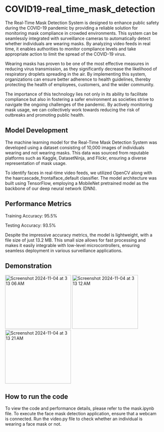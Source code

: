 # COVID19-real_time_mask_detection

The Real-Time Mask Detection System is designed to enhance public safety during the COVID-19 pandemic by providing a reliable solution for monitoring mask compliance in crowded environments. This system can be seamlessly integrated with surveillance cameras to automatically detect whether individuals are wearing masks. By analyzing video feeds in real time, it enables authorities to monitor compliance levels and take appropriate action to limit the spread of the COVID-19 virus.

Wearing masks has proven to be one of the most effective measures in reducing virus transmission, as they significantly decrease the likelihood of respiratory droplets spreading in the air. By implementing this system, organizations can ensure better adherence to health guidelines, thereby protecting the health of employees, customers, and the wider community.

The importance of this technology lies not only in its ability to facilitate compliance but also in fostering a safer environment as societies strive to navigate the ongoing challenges of the pandemic. By actively monitoring mask usage, we can collectively work towards reducing the risk of outbreaks and promoting public health.

## Model Development

The machine learning model for the Real-Time Mask Detection System was developed using a dataset consisting of 10,000 images of individuals wearing and not wearing masks. This data was sourced from reputable platforms such as Kaggle, DatasetNinja, and Flickr, ensuring a diverse representation of mask usage.

To identify faces in real-time video feeds, we utilized OpenCV along with the haarcascade_frontalface_default classifier. The model architecture was built using TensorFlow, employing a MobileNet pretrained model as the backbone of our deep neural network (DNN).

## Performance Metrics

Training Accuracy: 95.5%

Testing Accuracy: 93.5%

Despite the impressive accuracy metrics, the model is lightweight, with a file size of just 13.2 MB. This small size allows for fast processing and makes it easily integrable with low-level microcontrollers, ensuring seamless deployment in various surveillance applications.

## Demonstration 

<img width="215" height="175" alt="Screenshot 2024-11-04 at 3 13 06 AM" src="https://github.com/user-attachments/assets/18c30ac1-6e89-45a6-9b82-36199d5ad689">   <img width="215" height="175" alt="Screenshot 2024-11-04 at 3 13 12 AM" src="https://github.com/user-attachments/assets/0de4e79f-f32e-4bbb-b743-fa2173eec1aa">   <img width="215" height="175" alt="Screenshot 2024-11-04 at 3 13 21 AM" src="https://github.com/user-attachments/assets/d846df37-6c9f-448c-8ffd-e581876b141c">


## How to run the code

To view the code and performance details, please refer to the mask.ipynb file. To execute the face mask detection application, ensure that a webcam is connected. Run the video.py file to check whether an individual is wearing a face mask or not.
